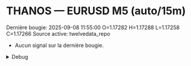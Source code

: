 # THANOS — EURUSD M5 (auto/15m)
Dernière bougie: 2025-09-08 11:55:00  O=1.17282  H=1.17288  L=1.17258  C=1.17266
Source active: twelvedata_repo

- Aucun signal sur la dernière bougie.

<details><summary>Debug</summary>

- TD_API_KEY manquant.

</details>